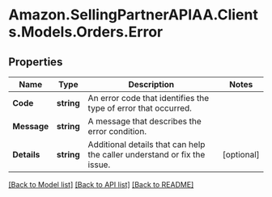 # Amazon.SellingPartnerAPIAA.Clients.Models.Orders.Error
## Properties

Name | Type | Description | Notes
------------ | ------------- | ------------- | -------------
**Code** | **string** | An error code that identifies the type of error that occurred. | 
**Message** | **string** | A message that describes the error condition. | 
**Details** | **string** | Additional details that can help the caller understand or fix the issue. | [optional] 

[[Back to Model list]](../README.md#documentation-for-models) [[Back to API list]](../README.md#documentation-for-api-endpoints) [[Back to README]](../README.md)

